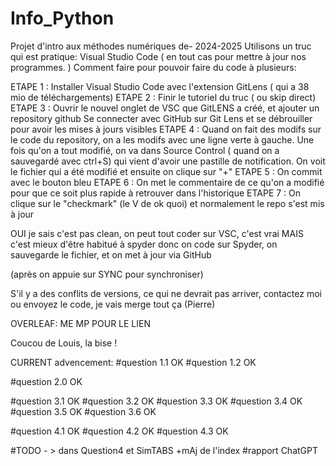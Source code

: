 # Info_Python
Projet d'intro aux méthodes numériques de- 2024-2025
Utilisons un truc qui est pratique: Visual Studio Code ( en tout cas pour mettre à jour nos programmes. )
Comment faire pour pouvoir faire du code à plusieurs: 

ETAPE 1 : Installer Visual Studio Code avec l'extension GitLens ( qui a 38 mio de téléchargements)
ETAPE 2 : Finir le tutoriel du truc ( ou skip direct)
ETAPE 3 : Ouvrir le nouvel onglet de VSC que GitLENS a créé, et ajouter un repository github
Se connecter avec GitHub sur Git Lens et se débrouiller pour avoir les mises à jours visibles
ETAPE 4 : Quand on fait des modifs sur le code du repository, on a les modifs avec une ligne verte à gauche. Une fois qu'on a tout modifié, on va dans Source Control ( quand on a sauvegardé avec ctrl+S) qui vient d'avoir une pastille de notification.
On voit le fichier qui a été modifié et ensuite on clique sur "+"
ETAPE 5 : On commit avec le bouton bleu
ETAPE 6 : On met le commentaire de ce qu'on a modifié pour que ce soit plus rapide à retrouver dans l'historique
ETAPE 7 : On clique sur le "checkmark" (le V de ok quoi) et normalement le repo s'est mis à jour

OUI je sais c'est pas clean, on peut tout coder sur VSC, c'est vrai MAIS c'est mieux d'être habitué à spyder donc on code sur Spyder, on sauvegarde le fichier, et on met à jour via GitHub

(après on appuie sur SYNC pour synchroniser)

S'il y a des conflits de versions, ce qui ne devrait pas arriver, contactez moi ou envoyez le code, je vais merge tout ça (Pierre)

OVERLEAF: ME MP POUR LE LIEN

Coucou de Louis, la bise ! 

CURRENT advencement:
#question 1.1 OK
#question 1.2 OK

#question 2.0 OK

#question 3.1 OK
#question 3.2 OK
#question 3.3 OK
#question 3.4 OK
#question 3.5 OK
#question 3.6 OK

#question 4.1 OK
#question 4.2 OK
#question 4.3 OK

#TODO - > dans Question4 et SimTABS +mAj de l'index
#rapport      ChatGPT

